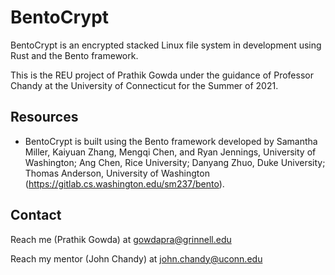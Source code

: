 # BentoCrypt
BentoCrypt is an encrypted stacked Linux file system in development using Rust 
and the Bento framework.

This is the REU project of Prathik Gowda under the guidance of Professor Chandy 
at the University of Connecticut for the Summer of 2021.

## Resources
- BentoCrypt is built using the Bento framework developed by Samantha Miller,
  Kaiyuan Zhang, Mengqi Chen, and Ryan Jennings, University of Washington; Ang
  Chen, Rice University; Danyang Zhuo, Duke University; Thomas Anderson,
  University of Washington (https://gitlab.cs.washington.edu/sm237/bento).

## Contact
Reach me (Prathik Gowda) at gowdapra@grinnell.edu

Reach my mentor (John Chandy) at john.chandy@uconn.edu
